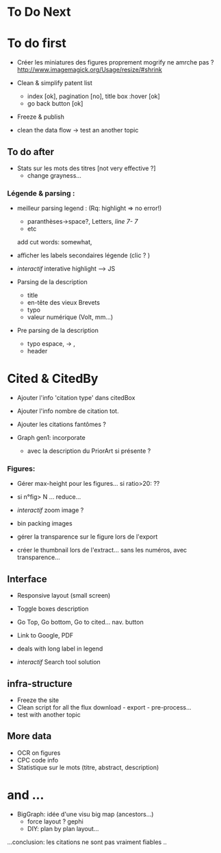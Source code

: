 # To Do Next

# To do first

* Créer les miniatures des figures  proprement
    mogrify ne amrche pas ?
http://www.imagemagick.org/Usage/resize/#shrink

* Clean & simplify patent list
    - index [ok], pagination [no], title box :hover [ok]
    - go back button [ok]

* Freeze & publish

* clean the data flow
    -> test an another topic

## To do after

* Stats sur les mots des titres  [not very effective ?]
    - change grayness...

### Légende & parsing :
* meilleur parsing legend :  (Rq: highlight => no error!)
    - paranthèses->space?, Letters, *line 7- 7*
    - etc

    add cut words:
    somewhat,

* afficher les labels secondaires légende (clic ? )
* _interactif_ interative highlight  --> JS

* Parsing de la description
    - title
    - en-tête des vieux Brevets
    - typo
    - valeur numérique (Volt, mm...)

* Pre parsing de la description
    - typo espace, -> ,
    - header

# Cited & CitedBy
* Ajouter l'info 'citation type'  dans citedBox
* Ajouter l'info nombre de citation tot.
* Ajouter les citations fantômes ?


* Graph gen1: incorporate
    - avec la description du PriorArt si présente ?


### Figures:
* Gérer max-height pour les figures... si ratio>20: ??
*  si n°fig> N ... reduce...
* _interactif_ zoom image ?
* bin packing images

* gérer la transparence sur le figure lors de l'export
+ créer le thumbnail lors de l'extract... sans les numéros, avec transparence...

## Interface
* Responsive layout (small screen)
* Toggle boxes description
* Go Top, Go bottom, Go to cited... nav. button

* Link to Google, PDF

* deals with long label in legend


* _interactif_ Search tool solution

## infra-structure
* Freeze the site
* Clean script for all the flux download - export - pre-process...
* test with another topic

## More data
* OCR on figures
* CPC code info
* Statistique sur le mots (titre, abstract, description)

# and ...
* BigGraph: idée d'une visu big map (ancestors...)
    - force layout ? gephi
    - DIY: plan by plan layout...

...conclusion:  les citations ne sont pas vraiment fiables ..
